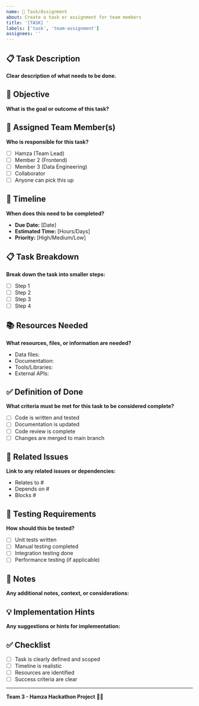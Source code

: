 ```yaml
---
name: 📝 Task/Assignment
about: Create a task or assignment for team members
title: '[TASK] '
labels: ['task', 'team-assignment']
assignees: ''
---
```


## 📋 Task Description
**Clear description of what needs to be done.**

## 🎯 Objective
**What is the goal or outcome of this task?**

## 👥 Assigned Team Member(s)
**Who is responsible for this task?**
- [ ] Hamza (Team Lead)
- [ ] Member 2 (Frontend)
- [ ] Member 3 (Data Engineering)
- [ ] Collaborator
- [ ] Anyone can pick this up

## 📅 Timeline
**When does this need to be completed?**
- **Due Date:** [Date]
- **Estimated Time:** [Hours/Days]
- **Priority:** [High/Medium/Low]

## 📋 Task Breakdown
**Break down the task into smaller steps:**
- [ ] Step 1
- [ ] Step 2
- [ ] Step 3
- [ ] Step 4

## 📚 Resources Needed
**What resources, files, or information are needed?**
- Data files: 
- Documentation: 
- Tools/Libraries: 
- External APIs: 

## ✅ Definition of Done
**What criteria must be met for this task to be considered complete?**
- [ ] Code is written and tested
- [ ] Documentation is updated
- [ ] Code review is complete
- [ ] Changes are merged to main branch

## 🔗 Related Issues
**Link to any related issues or dependencies:**
- Relates to #
- Depends on #
- Blocks #

## 🧪 Testing Requirements
**How should this be tested?**
- [ ] Unit tests written
- [ ] Manual testing completed
- [ ] Integration testing done
- [ ] Performance testing (if applicable)

## 📝 Notes
**Any additional notes, context, or considerations:**

## 💡 Implementation Hints
**Any suggestions or hints for implementation:**

## ✅ Checklist
- [ ] Task is clearly defined and scoped
- [ ] Timeline is realistic
- [ ] Resources are identified
- [ ] Success criteria are clear

---
**Team 3 - Hamza Hackathon Project** 🚗📝
